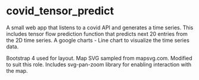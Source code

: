 # covid_tensor_predict

A small web app that listens to a covid API and generates a time series. 
This includes tensor flow prediction function that predicts next 20 entries from the 2D time series.
A google charts - Line chart to visualize the time series data.

Bootstrap 4 used for layout.
Map SVG sampled from mapsvg.com. Modified to suit this role.
Includes svg-pan-zoom library for enabling interaction with the map.
